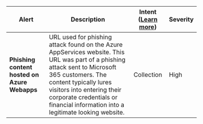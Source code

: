 |Alert|Description|Intent ([Learn more](#intentions))|Severity|
|----|----|:----:|--|
|**Phishing content hosted on Azure Webapps**|URL used for phishing attack found on the Azure AppServices website. This URL was part of a phishing attack sent to Microsoft 365 customers. The content typically lures visitors into entering their corporate credentials or financial information into a legitimate looking website.|Collection|High|


